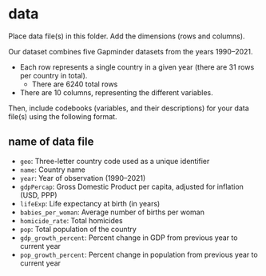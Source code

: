 # data

Place data file(s) in this folder. Add the dimensions (rows and columns).

Our dataset combines five Gapminder datasets from the years 1990–2021. 
- Each row represents a single country in a given year (there are 31 rows per country in total).
  - There are 6240 total rows
- There are 10 columns, representing the different variables.



Then, include codebooks (variables, and their descriptions) for your data file(s)
using the following format.

## name of data file

- `geo`: Three-letter country code used as a unique identifier  
- `name`: Country name  
- `year`: Year of observation (1990–2021)  
- `gdpPercap`: Gross Domestic Product per capita, adjusted for inflation (USD, PPP)  
- `lifeExp`: Life expectancy at birth (in years)  
- `babies_per_woman`: Average number of births per woman  
- `homicide_rate`: Total homicides  
- `pop`: Total population of the country  
- `gdp_growth_percent`: Percent change in GDP from previous year to current year
- `pop_growth_percent`: Percent change in population from previous year to current year
